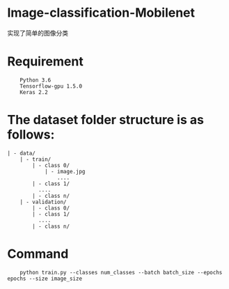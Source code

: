 # Image-classification-Mobilenet
实现了简单的图像分类

Requirement
===
		Python 3.6
		Tensorflow-gpu 1.5.0
		Keras 2.2


The dataset folder structure is as follows:
===
	| - data/
		| - train/
			| - class 0/
				| - image.jpg
					....
			| - class 1/
			  ....
			| - class n/
		| - validation/
			| - class 0/
			| - class 1/
			  ....
			| - class n/

Command
===
 		python train.py --classes num_classes --batch batch_size --epochs epochs --size image_size
